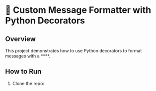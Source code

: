 # 🎨 Custom Message Formatter with Python Decorators

## Overview

This project demonstrates how to use Python decorators to format messages with a ****.

## How to Run

1. Clone the repo:
